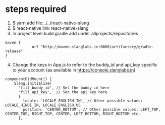 # steps required

1. $ yarn add file:../../react-native-slang
2. $ react-native link react-native-slang
3. In project level build.gradle add under allprojects/repositories

```
maven {
            url "http://maven.slanglabs.in:8080/artifactory/gradle-release"
}
```

4. Change the keys in App.js to refer to the buddy_id and api_key specific to your account (as available in https://console.slanglabs.in)

```
componentDidMount() {
    Slang.initialize(
      'fill_buddy_id', // Set the buddy id here
      'fill_api_key',  // Set the api key here
      {
        locale: 'LOCALE_ENGLISH_IN', // Other possible values: LOCALE_HINDI_IN, LOCALE_ENGLISH_US
        position: 'CENTER_BOTTOM', // Other possible values: LEFT_TOP, CENTER_TOP, RIGHT_TOP, CENTER, LEFT_BOTTOM, RIGHT_BOTTOM etc.
      },
```
